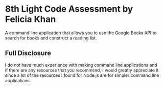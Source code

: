 # 8th Light Code Assessment by Felicia Khan
A command line application that allows you to use the Google Books API to search for books and construct a reading list.

## Full Disclosure

I do not have much experience with making command line applications and if there are any resources that you recommend, I would greatly appreciate it since a lot of the resources I found for Node.js are for simpler command line applications. 